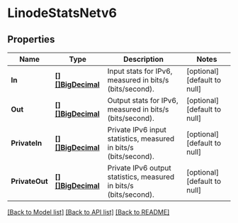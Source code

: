 # LinodeStatsNetv6

## Properties
Name | Type | Description | Notes
------------ | ------------- | ------------- | -------------
**In** | [**[][]BigDecimal**](array.md) | Input stats for IPv6, measured in bits/s (bits/second). | [optional] [default to null]
**Out** | [**[][]BigDecimal**](array.md) | Output stats for IPv6, measured in bits/s (bits/second). | [optional] [default to null]
**PrivateIn** | [**[][]BigDecimal**](array.md) | Private IPv6 input statistics, measured in bits/s (bits/second). | [optional] [default to null]
**PrivateOut** | [**[][]BigDecimal**](array.md) | Private IPv6 output statistics, measured in bits/s (bits/second). | [optional] [default to null]

[[Back to Model list]](../README.md#documentation-for-models) [[Back to API list]](../README.md#documentation-for-api-endpoints) [[Back to README]](../README.md)


